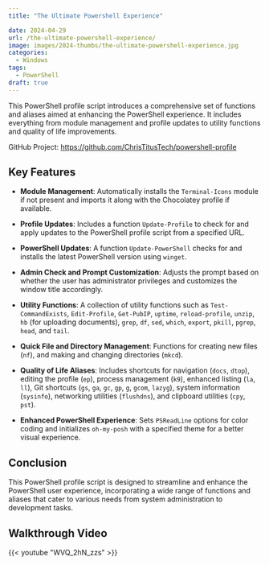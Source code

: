 ```yaml
---
title: "The Ultimate Powershell Experience"

date: 2024-04-29
url: /the-ultimate-powershell-experience/
image: images/2024-thumbs/the-ultimate-powershell-experience.jpg
categories:
  - Windows
tags:
  - PowerShell
draft: true
---
```

This PowerShell profile script introduces a comprehensive set of functions and aliases aimed at enhancing the PowerShell experience. It includes everything from module management and profile updates to utility functions and quality of life improvements.
<!--more-->

GitHub Project: <https://github.com/ChrisTitusTech/powershell-profile>

## Key Features

- **Module Management**: Automatically installs the `Terminal-Icons` module if not present and imports it along with the Chocolatey profile if available.

- **Profile Updates**: Includes a function `Update-Profile` to check for and apply updates to the PowerShell profile script from a specified URL.

- **PowerShell Updates**: A function `Update-PowerShell` checks for and installs the latest PowerShell version using `winget`.

- **Admin Check and Prompt Customization**: Adjusts the prompt based on whether the user has administrator privileges and customizes the window title accordingly.

- **Utility Functions**: A collection of utility functions such as `Test-CommandExists`, `Edit-Profile`, `Get-PubIP`, `uptime`, `reload-profile`, `unzip`, `hb` (for uploading documents), `grep`, `df`, `sed`, `which`, `export`, `pkill`, `pgrep`, `head`, and `tail`.

- **Quick File and Directory Management**: Functions for creating new files (`nf`), and making and changing directories (`mkcd`).

- **Quality of Life Aliases**: Includes shortcuts for navigation (`docs`, `dtop`), editing the profile (`ep`), process management (`k9`), enhanced listing (`la`, `ll`), Git shortcuts (`gs`, `ga`, `gc`, `gp`, `g`, `gcom`, `lazyg`), system information (`sysinfo`), networking utilities (`flushdns`), and clipboard utilities (`cpy`, `pst`).

- **Enhanced PowerShell Experience**: Sets `PSReadLine` options for color coding and initializes `oh-my-posh` with a specified theme for a better visual experience.

## Conclusion

This PowerShell profile script is designed to streamline and enhance the PowerShell user experience, incorporating a wide range of functions and aliases that cater to various needs from system administration to development tasks.

## Walkthrough Video

{{< youtube "WVQ_2hN_zzs" >}}
